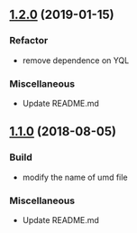 <a name="1.2.0"></a>
## [1.2.0](https://github.com/hexenq/kuroshiro-analyzer-yahoo-webapi/compare/1.1.0...1.2.0) (2019-01-15)

### Refactor

* remove dependence on YQL

### Miscellaneous

* Update README.md

<a name="1.1.0"></a>
## [1.1.0](https://github.com/hexenq/kuroshiro-analyzer-yahoo-webapi/compare/1.0.0...1.1.0) (2018-08-05)

### Build

* modify the name of umd file

### Miscellaneous

* Update README.md
